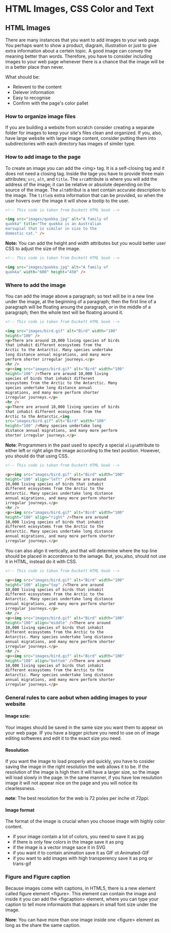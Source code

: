
# HTML Images, CSS Color and Text

## HTML Images

There are many instances that you want to add images to your web page. You perhaps want to show a product, diagram, illustration or just to give extra information about a certein topic. A good image can convey the meaning better than words. Therefore, you have to consider including images to your web page whenever there is a chance that the image will be in a better place than never. 

What should be:

* Relevent to the content
* Delever information
* Easy to recognise
* Confirm with the page's color pallet

### How to organize image files  

If you are building a website from scratch consider creating a separate folder for images to keep your site's files clean and organized. If you, also, have large website with large image content, consider putting them into subdirectories with each directory has images of similer type.

### How to add image to the page

To create an image you can add the \<img> tag. It is a self-closing tag and it does not need a closing tag. Inside the tage you have to provide three main attributes; `src`, `alt`, and `title`. The `src`attribute is where you will add the address of the image; it can be relative or absolute depending on the source of the image. The `alt`attribut is a text contain accurate description to the image. The `title`is extra information that can be provided, so when the user hovers over the image it will show a tootip to the user.

```html
<!-- This code is taken from Duckett HTML book -->

<img src="images/quokka.jpg" alt="A family of
quokka" title="The quokka is an Australian
marsupial that is similar in size to the
domestic cat." />

```

**Note:** You can add the height and width attributes but you would better user CSS to adjust the size of the image.

```html
<!-- This code is taken from Duckett HTML book -->

<img src="images/quokka.jpg" alt="A family of
quokka" width="600" height="450" />

```

### Where to add the image

You can add the image above a paragraph; so text will be in a new line under the image, at the beginning of a paragraph; then the first line of a paragraph will be floating aroung the paragraph, or in the middle of a paragraph; then the whole text will be floating around it. 

```html
<!-- This code is taken from Duckett HTML book -->

<img src="images/bird.gif" alt="Bird" width="100"
height="100" />
<p>There are around 10,000 living species of birds
that inhabit different ecosystems from the
Arctic to the Antarctic. Many species undertake
long distance annual migrations, and many more
perform shorter irregular journeys.</p>
<hr />
<p><img src="images/bird.gif" alt="Bird" width="100"
height="100" />There are around 10,000 living
species of birds that inhabit different
ecosystems from the Arctic to the Antarctic. Many
species undertake long distance annual
migrations, and many more perform shorter
irregular journeys.</p>
<hr />
<p>There are around 10,000 living species of birds
that inhabit different ecosystems from the
Arctic to the Antarctic.<img
src="images/bird.gif" alt="Bird" width="100"
height="100" />Many species undertake long
distance annual migrations, and many more perform
shorter irregular journeys.</p>

```

**Note**: Programmers in the past used to specify a special `align`attribute to either left or right align the image according to the text position. However, you should do that using CSS.

```html
<!-- This code is taken from Duckett HTML book -->

<p><img src="images/bird.gif" alt="Bird" width="100"
height="100" align="left" />There are around
10,000 living species of birds that inhabit
different ecosystems from the Arctic to the
Antarctic. Many species undertake long distance
annual migrations, and many more perform shorter
irregular journeys.</p>
<hr />
<p><img src="images/bird.gif" alt="Bird" width="100"
height="100" align="right" />There are around
10,000 living species of birds that inhabit
different ecosystems from the Arctic to the
Antarctic. Many species undertake long distance
annual migrations, and many more perform shorter
irregular journeys.</p>

```

You can also align it vertically, and that will determine where the top line should be placed in accordence to the iamage. But, you,also, should not use it in HTML, instead do it with CSS.

```html
<!-- This code is taken from Duckett HTML book -->

<p><img src="images/bird.gif" alt="Bird" width="100"
height="100" align="top" />There are around
10,000 living species of birds that inhabit
different ecosystems from the Arctic to the
Antarctic. Many species undertake long distance
annual migrations, and many more perform shorter
irregular journeys.</p>
<hr />
<p><img src="images/bird.gif" alt="Bird" width="100"
height="100" align="middle" />There are around
10,000 living species of birds that inhabit
different ecosystems from the Arctic to the
Antarctic. Many species undertake long distance
annual migrations, and many more perform shorter
irregular journeys.</p>
<hr />
<p><img src="images/bird.gif" alt="Bird" width="100"
height="100" align="bottom" />There are around
10,000 living species of birds that inhabit
different ecosystems from the Arctic to the
Antarctic. Many species undertake long distance
annual migrations, and many more perform shorter
irregular journeys.</p>

```

### General rules to care aobut when adding images to your website

#### Image szie:

Your images should be saved in the same size you want them to appear on your web page. IF you have a bigger picture you need to use on of image editing softweres and edit it to the exact size you need.

#### Resolution 

If you want the image to load properly and quickly, you have to cosider saving the image in the right resolution the web allows it to be. If the resolution of the image is high then it will have a larger size, so the image will load slowly in the page. In the same manner, if you have low resulution image it will not appear nice on the page and you will notice its clearlessness.

**note**: The best resolution for the web is 72 pixles per inche ot 72ppi.

#### Image format

The format of the image is crucial when you choose image with highly color content.

- if your image contain a lot of colors, you need to save it as jpg 
- if there is only few colors in the image save it as png
- if the image is a vector image sace it in SVG
- if you want it to contain animation save it as GIF ot Animated-GIF
- if you want to add images with high transperency save it as png or trans-gif

### Figure and Figure caption

Because images come with captions, in HTML5, there is a new element called figure element \<figure>. This element can contain the image and inside it you can add the \<figcaption> element, where you can type your caption to tell more informaiotn that appears in small font size under the image. 

**Nore**: You can have more than one image inside one \<figure> element as long as the share the same caption.